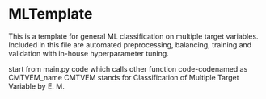# MLTemplate
This is a template for general ML classification on multiple target variables. 
Included in this file are automated preprocessing, balancing, training and validation with in-house hyperparameter tuning.

start from main.py code which calls other function code-codenamed as CMTVEM_name
CMTVEM stands for Classification of Multiple Target Variable by E. M.
